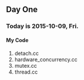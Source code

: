 ## Day One
### Today is 2015-10-09, Fri.

#### My Code
1. detach.cc
2. hardware_concurrency.cc
3. mutex.cc
4. thread.cc
